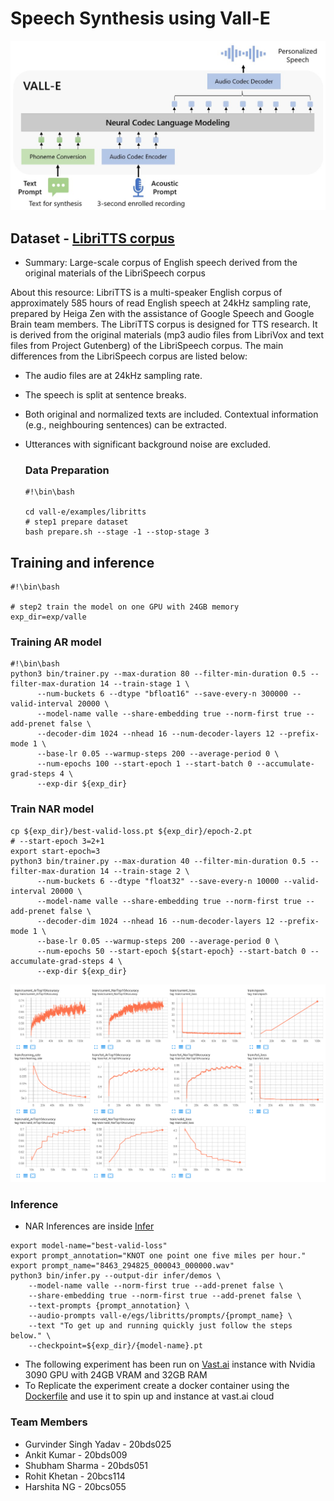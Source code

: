 # Speech Synthesis using Vall-E
![model](./docs/images/Overview.jpg)

## Dataset - [LibriTTS corpus](https://www.openslr.org/60/)
- Summary: Large-scale corpus of English speech derived from the original materials of the LibriSpeech corpus

About this resource:
    LibriTTS is a multi-speaker English corpus of approximately 585 hours of read English speech at 24kHz sampling rate, prepared by Heiga Zen with the assistance of Google Speech and Google Brain team members. The LibriTTS corpus is designed for TTS research. It is derived from the original materials (mp3 audio files from LibriVox and text files from Project Gutenberg) of the LibriSpeech corpus. The main differences from the LibriSpeech corpus are listed below:
- The audio files are at 24kHz sampling rate.
- The speech is split at sentence breaks.
- Both original and normalized texts are included.
Contextual information (e.g., neighbouring sentences) can be extracted.
- Utterances with significant background noise are excluded.

    ### Data Preparation
    ```
    #!\bin\bash

    cd vall-e/examples/libritts
    # step1 prepare dataset
    bash prepare.sh --stage -1 --stop-stage 3
    ```

## Training and inference
```
#!\bin\bash

# step2 train the model on one GPU with 24GB memory
exp_dir=exp/valle

```

### Training AR model
```
#!\bin\bash
python3 bin/trainer.py --max-duration 80 --filter-min-duration 0.5 --filter-max-duration 14 --train-stage 1 \
      --num-buckets 6 --dtype "bfloat16" --save-every-n 300000 --valid-interval 20000 \
      --model-name valle --share-embedding true --norm-first true --add-prenet false \
      --decoder-dim 1024 --nhead 16 --num-decoder-layers 12 --prefix-mode 1 \
      --base-lr 0.05 --warmup-steps 200 --average-period 0 \
      --num-epochs 100 --start-epoch 1 --start-batch 0 --accumulate-grad-steps 4 \
      --exp-dir ${exp_dir}
```

### Train NAR model
```
cp ${exp_dir}/best-valid-loss.pt ${exp_dir}/epoch-2.pt  
# --start-epoch 3=2+1
export start-epoch=3
python3 bin/trainer.py --max-duration 40 --filter-min-duration 0.5 --filter-max-duration 14 --train-stage 2 \
      --num-buckets 6 --dtype "float32" --save-every-n 10000 --valid-interval 20000 \
      --model-name valle --share-embedding true --norm-first true --add-prenet false \
      --decoder-dim 1024 --nhead 16 --num-decoder-layers 12 --prefix-mode 1 \
      --base-lr 0.05 --warmup-steps 200 --average-period 0 \
      --num-epochs 50 --start-epoch ${start-epoch} --start-batch 0 --accumulate-grad-steps 4 \
      --exp-dir ${exp_dir}
```
![train](./docs/images/train.png)
### Inference
- NAR Inferences are inside [Infer](./infer)
```
export model-name="best-valid-loss"
export prompt_annotation="KNOT one point one five miles per hour."
export prompt_name="8463_294825_000043_000000.wav"
python3 bin/infer.py --output-dir infer/demos \
    --model-name valle --norm-first true --add-prenet false \
    --share-embedding true --norm-first true --add-prenet false \
    --text-prompts {prompt_annotation} \
    --audio-prompts vall-e/egs/libritts/prompts/{prompt_name} \
    --text "To get up and running quickly just follow the steps below." \
    --checkpoint=${exp_dir}/{model-name}.pt
```

- The following experiment has been run on [Vast.ai](https://cloud.vast.ai/create/) instance with Nvidia 3090 GPU with 24GB VRAM and 32GB RAM
- To Replicate the experiment create a docker container using the [Dockerfile](Dockerfile) and use it to spin up and instance at vast.ai cloud

### Team Members
- Gurvinder Singh Yadav - 20bds025
- Ankit Kumar - 20bds009
- Shubham Sharma - 20bds051
- Rohit Khetan - 20bcs114
- Harshita NG - 20bcs055

